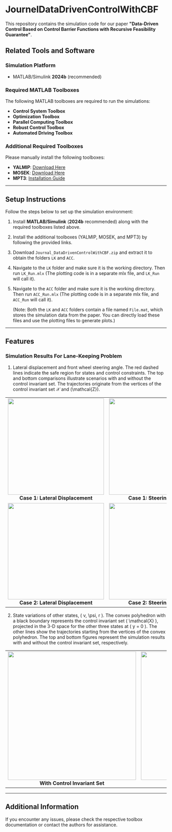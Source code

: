 # JournelDataDrivenControlWithCBF

This repository contains the simulation code for our paper **"Data-Driven Control Based on Control Barrier Functions with Recursive Feasibility Guarantee"**.

## **Related Tools and Software**

### **Simulation Platform**
- MATLAB/Simulink **2024b** (recommended)
  
### **Required MATLAB Toolboxes**
The following MATLAB toolboxes are required to run the simulations:
- **Control System Toolbox**
- **Optimization Toolbox**
- **Parallel Computing Toolbox**
- **Robust Control Toolbox**
- **Automated Driving Toolbox**

### **Additional Required Toolboxes**
Please manually install the following toolboxes:
- **YALMIP**: [Download Here](https://yalmip.github.io/download/)
- **MOSEK**: [Download Here](https://www.mosek.com/downloads/)
- **MPT3**: [Installation Guide](https://www.mpt3.org/pmwiki.php/Main/Installation)

---

## **Setup Instructions**
Follow the steps below to set up the simulation environment:

1. Install **MATLAB/Simulink** (**2024b** recommended) along with the required toolboxes listed above.
2. Install the additional toolboxes (YALMIP, MOSEK, and MPT3) by following the provided links.
3. Download `Journal_DataDrivenControlWithCBF.zip` and extract it to obtain the folders `LK` and `ACC`.
4. Navigate to the `LK` folder and make sure it is the working directory. Then run `LK_Run.mlx` (The plotting code is in a separate mlx file, and `LK_Run` will call it).
5. Navigate to the `ACC` folder and make sure it is the working directory. Then run `ACC_Run.mlx` (The plotting code is in a separate mlx file, and `ACC_Run` will call it).
   
   (Note: Both the `LK` and `ACC` folders contain a file named `File.mat`, which stores the simulation data from the paper. You can directly load these files and use the plotting files to generate plots.)

---
## **Features**
### **Simulation Results For Lane-Keeping Problem**

1. Lateral displacement and front wheel steering angle. The red dashed lines indicate the safe region for states and control constraints. The top and bottom comparisons illustrate scenarios with and without the control invariant set. The trajectories originate from the vertices of the control invariant set $\mathcal{X}$ and \(\mathcal{Z}\).
<table>
    <tr>
        <td align="center">
            <img src="https://raw.githubusercontent.com/aicpslab/DDControlWithCBF/main/LK/Figures/LK3.jpg" width="300"><br>
            <b>Case 1: Lateral Displacement</b>
        </td>
        <td align="center">
            <img src="https://raw.githubusercontent.com/aicpslab/DDControlWithCBF/main/LK/Figures/LK5.jpg" width="300"><br>
            <b>Case 1: Steering Angle</b>
        </td>
    </tr>
    <tr>
        <td align="center">
            <img src="https://raw.githubusercontent.com/aicpslab/DDControlWithCBF/main/LK/Figures/LK4.jpg" width="300"><br>
            <b>Case 2: Lateral Displacement</b>
        </td>
        <td align="center">
            <img src="https://raw.githubusercontent.com/aicpslab/DDControlWithCBF/main/LK/Figures/LK6.jpg" width="300"><br>
            <b>Case 2: Steering Angle</b>
        </td>
    </tr>
</table>

2. State variations of other states, \( v, \psi, r \). The convex polyhedron with a black boundary represents the control invariant set \( \mathcal{X} \), projected in the 3-D space for the other three states at \( y = 0 \). The other lines show the trajectories starting from the vertices of the convex polyhedron. The top and bottom figures represent the simulation results with and without the control invariant set, respectively.

<table>
    <tr>
        <td align="center">
            <img src="https://raw.githubusercontent.com/aicpslab/DDControlWithCBF/main/LK/Figures/LK1.jpg" width="400"><br>
            <b>With Control Invariant Set</b>
        </td>
        <td align="center">
            <img src="https://raw.githubusercontent.com/aicpslab/DDControlWithCBF/main/LK/Figures/LK2.jpg" width="400"><br>
            <b>Without Control Invariant Set</b>
        </td>
    </tr>
</table>




---

## **Additional Information**
If you encounter any issues, please check the respective toolbox documentation or contact the authors for assistance.
